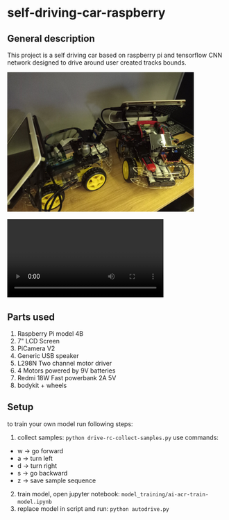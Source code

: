 # self-driving-car-raspberry

## General description
This project is a self driving car based on raspberry pi and tensorflow CNN network designed to drive around user created tracks bounds.


<img src="./gallery/raspberry_pi_car.jpg" width="430"/>

<video src="./gallery/self_driving.mp4" width="360"><video/>


## Parts used
1. Raspberry Pi model 4B
2. 7" LCD Screen
3. PiCamera V2
4. Generic USB speaker
5. L298N Two channel motor driver
6. 4 Motors powered by 9V batteries
7. Redmi 18W Fast powerbank 2A 5V
8. bodykit + wheels

## Setup
to train your own model run following steps:
1. collect samples: 
`python drive-rc-collect-samples.py`
use commands:
- w -> go forward
- a -> turn left
- d -> turn right
- s -> go backward
- z -> save sample sequence
2. train model, open jupyter notebook: 
`model_training/ai-acr-train-model.ipynb`
3. replace model in script and run:
`python autodrive.py`

   



